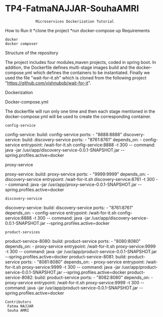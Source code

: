 # TP4-FatmaNAJJAR-SouhaAMRI
                  Microservices Dockerization Tutorial
How to Run it
  *clone the project
  *run docker-compose up
Requirements

    docker
    docker composer
    
Structure of the repository

The project includes four modules,maven projects, coded in spring boot.
In addition, the Dockerfile defines multi-stage images build and the docker-compose.yml which defines the containers to be instantiated. Finally we used the file "wait-for-it.sh" which is cloned from the following project "https://github.com/vishnubob/wait-for-it".

Dockerization

Docker-compose.yml

The dockerfile will run only one time and then each stage mentioned in the docker-compose.yml will be used to create the corresponding container.

    config-service

  config-service:
    build: config-service
    ports: 
     - "8888:8888"
  discovery-service:
    build: discovery-service
    ports: 
     - "8761:8761"
    depends_on:
      - config-service
	 entrypoint: /wait-for-it.sh config-service:8888 -t 300 --
    command: java -jar /usr/app/discovery-service-0.0.1-SNAPSHOT.jar --spring.profiles.active=docker
    
   proxy-service
   
   proxy-service:
    build: proxy-service
    ports: 
     - "9999:9999"
    depends_on:
      - discovery-service
	    entrypoint: /wait-for-it.sh discovery-service:8761 -t 300 --
    command: java -jar /usr/app/proxy-service-0.0.1-SNAPSHOT.jar --spring.profiles.active=docker
    
    discovery-service
    
  discovery-service:
    build: discovery-service
    ports: 
     - "8761:8761"
    depends_on:
      - config-service
	 entrypoint: /wait-for-it.sh config-service:8888 -t 300 --
    command: java -jar /usr/app/discovery-service-0.0.1-SNAPSHOT.jar --spring.profiles.active=docker
    
    
    product-services
    
   product-service-8080:
    build: product-service
    ports: 
     - "8080:8080"
    depends_on:
      - proxy-service
    entrypoint: /wait-for-it.sh proxy-service:9999 -t 300 --
    command: java -jar /usr/app/product-service-0.0.1-SNAPSHOT.jar --spring.profiles.active=docker
  product-service-8081:
    build: product-service
    ports: 
     - "8081:8080"
    depends_on:
      - proxy-service
    entrypoint: /wait-for-it.sh proxy-service:9999 -t 300 --
    command: java -jar /usr/app/product-service-0.0.1-SNAPSHOT.jar --spring.profiles.active=docker
  product-service-8082:
    build: product-service
    ports: 
     - "8082:8080"
    depends_on:
      - proxy-service
    entrypoint: /wait-for-it.sh proxy-service:9999 -t 300 --
    command: java -jar /usr/app/product-service-0.0.1-SNAPSHOT.jar --spring.profiles.active=docker
    
    Contributors
     Fatma NAJJAR
     Souha AMRI
    
    
    
 
 
 
